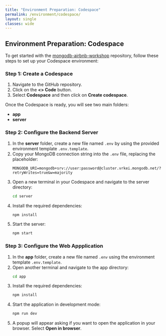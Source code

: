 ```yaml
---
title: "Environment Preparation: Codespace"
permalink: /environment/codespace/
layout: single
classes: wide
---
```


## Environment Preparation: Codespace

To get started with the [mongodb-airbnb-workshop](https://github.com/simonegaiera/mongodb-airbnb-workshop) repository, follow these steps to set up your Codespace environment:

### Step 1: Create a Codespace
1. Navigate to the GitHub repository.
2. Click on the **<> Code** button.
3. Select **Codespace** and then click on **Create codespace**.

Once the Codespace is ready, you will see two main folders:

- **app**
- **server**

### Step 2: Configure the Backend Server
1. In the **server** folder, create a new file named `.env` by using the provided environment template `.env.template`.
2. Copy your MongoDB connection string into the `.env` file, replacing the placeholder:
   ```
   MONGODB_URI=mongodb+srv://user:password@cluster.vrkei.mongodb.net/?retryWrites=true&w=majority
   ```
3. Open a new terminal in your Codespace and navigate to the server directory:
   ```bash
   cd server
   ```
4. Install the required dependencies:
   ```bash
   npm install
   ```
5. Start the server:
   ```bash
   npm start
   ```

### Step 3: Configure the Web Appplication
1. In the **app** folder, create a new file named `.env` using the environment template `.env.template`.
2. Open another terminal and navigate to the app directory:
   ```bash
   cd app
   ```
3. Install the required dependencies:
   ```bash
   npm install
   ```
4. Start the application in development mode:
   ```bash
   npm run dev
   ```
5. A popup will appear asking if you want to open the application in your browser. Select **Open in browser**.

